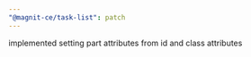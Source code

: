 ```yaml
---
"@magnit-ce/task-list": patch
---
```


implemented setting part attributes from id and class attributes
